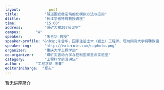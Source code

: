```yaml
---
layout: 			post
title:       	  "隧道围岩稳定精细化模拟方法与应用"
dtitle:      	  "长江学者特聘教授讲座"
time: 		  	  "15:00"
address:	  	  "采矿大楼207会议室"
campus:	  	  "A"
speaker:	   	  "朱合华 教授"
speaker-profile: "&nbsp;朱合华，国家注册土木（岩土）工程师。现为同济大学特聘教授、土木信息技术教育部工程研究中心主任、隧道及地下建筑工程学科负责人、国家973项目首席科学家，曾为教育部长江学者特聘教授和长江学者创新团队计划带头人。"
speaker-img:	  "http://externie.com/nophoto.png"
organizer:		  "重庆大学工程学部"
co-organizer:	  "煤矿灾害动力学与控制国家重点实验室"
category:		  "工程科学前沿讲坛"
author:		  "工程学部 陈青"
editorInCharge:  "夏天"
---
```

暂无讲座简介
